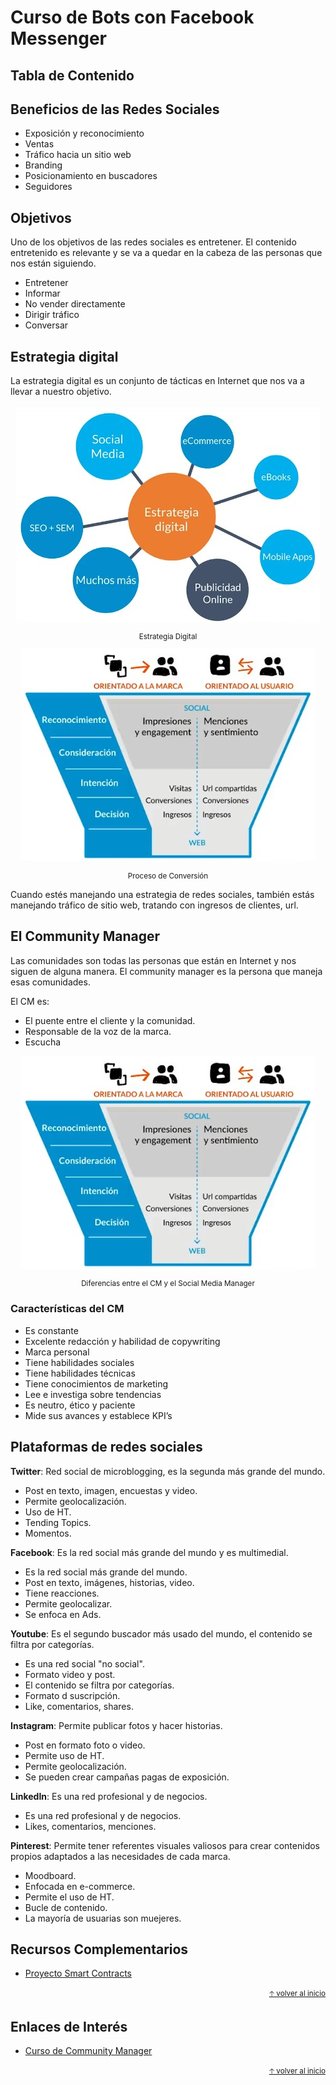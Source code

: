 # Curso de Bots con Facebook Messenger<!-- omit in toc -->

## Tabla de Contenido<!-- omit in toc -->

## Beneficios de las Redes Sociales

* Exposición y reconocimiento
* Ventas
* Tráfico hacia un sitio web
* Branding
* Posicionamiento en buscadores
* Seguidores

## Objetivos

Uno de los objetivos de las redes sociales es entretener. El contenido entretenido es relevante y se va a quedar en la cabeza de las personas que nos están siguiendo.

* Entretener
* Informar
* No vender directamente
* Dirigir tráfico
* Conversar

## Estrategia digital

La estrategia digital es un conjunto de tácticas en Internet que nos va a llevar a nuestro objetivo.

<div align="center">
  <img src="img/estrategia-digital.jpg">
  <small><p>Estrategia Digital</p></small>
</div>

<div align="center">
  <img src="img/proceso-conversion.jpg">
  <small><p>Proceso de Conversión</p></small>
</div>

Cuando estés manejando una estrategia de redes sociales, también estás manejando tráfico de sitio web, tratando con ingresos de clientes, url.

## El Community Manager

Las comunidades son todas las personas que están en Internet y nos siguen de alguna manera. El community manager es la persona que maneja esas comunidades.

El CM es:
* El puente entre el cliente y la comunidad.
* Responsable de la voz de la marca.
* Escucha

<div align="center">
  <img src="img/proceso-conversion.jpg">
  <small><p>Diferencias entre el CM y el Social Media Manager</p></small>
</div>

### Características del CM

* Es constante
* Excelente redacción y habilidad de copywriting
* Marca personal
* Tiene habilidades sociales
* Tiene habilidades técnicas
* Tiene conocimientos de marketing
* Lee e investiga sobre tendencias
* Es neutro, ético y paciente
* Mide sus avances y establece KPI’s

## Plataformas de redes sociales

**Twitter**: Red social de microblogging, es la segunda más grande del mundo.

* Post en texto, imagen, encuestas y video.
* Permite geolocalización.
* Uso de HT.
* Tending Topics.
* Momentos.

**Facebook**: Es la red social más grande del mundo y es 
multimedial.

* Es la red social más grande del mundo.
* Post en texto, imágenes, historias, video.
* Tiene reacciones.
* Permite geolocalizar.
* Se enfoca en Ads.

**Youtube**: Es el segundo buscador más usado del mundo, el contenido se filtra por categorías.

* Es una red social "no social".
* Formato video y post.
* El contenido se filtra por categorías.
* Formato d suscripción.
* Like, comentarios, shares.

**Instagram**: Permite publicar fotos y hacer historias.

* Post en formato foto o video.
* Permite uso de HT.
* Permite geolocalización.
* Se pueden crear campañas pagas de exposición.

**LinkedIn**: Es una red profesional y de negocios.

* Es una red profesional y de negocios.
* Likes, comentarios, menciones.

**Pinterest**: Permite tener referentes visuales valiosos para crear contenidos propios adaptados a las necesidades de cada marca.

* Moodboard.
* Enfocada en e-commerce.
* Permite el uso de HT.
* Bucle de contenido.
* La mayoría de usuarias son muejeres.

## Recursos Complementarios
* [Proyecto Smart Contracts](docs/slides-curso-community-manager.pdf)

<div align="right">
  <small><a href="#tabla-de-contenido">🡡 volver al inicio</a></small>
</div>

## Enlaces de Interés
* [Curso de Community Manager](https://platzi.com/clases/community-manager/)

<div align="right">
  <small><a href="#tabla-de-contenido">🡡 volver al inicio</a></small>
</div>